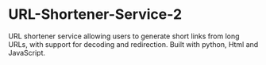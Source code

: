 # URL-Shortener-Service-2
URL shortener service allowing users to generate short links from long URLs, with support for decoding and redirection. Built with python, Html and JavaScript.
